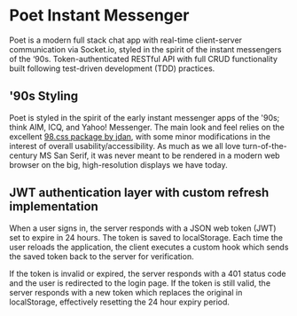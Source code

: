 # Poet Instant Messenger
Poet is a modern full stack chat app with real-time client-server communication via Socket.io, styled in the spirit of the instant messengers of the ‘90s. Token-authenticated RESTful API with full CRUD functionality built following test-driven development (TDD) practices.

## '90s Styling
Poet is styled in the spirit of the early instant messenger apps of the '90s; think AIM, ICQ, and Yahoo! Messenger. The main look and feel relies on the excellent [98.css package by jdan]([https://www.google.com](https://github.com/jdan/98.css)), with some minor modifications in the interest of overall usability/accessibility. As much as we all love turn-of-the-century MS San Serif, it was never meant to be rendered in a modern web browser on the big, high-resolution displays we have today.

## JWT authentication layer with custom refresh implementation
When a user signs in, the server responds with a JSON web token (JWT) set to expire in 24 hours. The token is saved to localStorage. Each time the user reloads the application, the client executes a custom hook which sends the saved token back to the server for verification.

If the token is invalid or expired, the server responds with a 401 status code and the user is redirected to the login page. If the token is still valid, the server responds with a new token which replaces the original in localStorage, effectively resetting the 24 hour expiry period.
